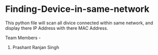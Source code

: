 # Finding-Device-in-same-network
This python file will scan all divice connected within same network, and display there IP Address with there MAC Address.

Team Members - 
1. Prashant Ranjan Singh
